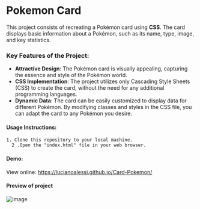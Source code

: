 # Pokemon Card

This project consists of recreating a Pokémon card using **CSS**. The card displays basic information about a Pokémon, such as its name, type, image, and key statistics.

### Key Features of the Project:

- **Attractive Design**: The Pokémon card is visually appealing, capturing the essence and style of the Pokémon world.
- **CSS Implementation**: The project utilizes only Cascading Style Sheets (CSS) to create the card, without the need for any additional programming languages.
- **Dynamic Data**: The card can be easily customized to display data for different Pokémon. By modifying classes and styles in the CSS file, you can adapt the card to any Pokémon you desire.

#### Usage Instructions:

    1. Clone this repository to your local machine.
	  2 .Open the "index.html" file in your web browser.

#### Demo:

View online: https://lucianoalessi.github.io/Card-Pokemon/

#### Preview of project

![image](https://github.com/lucianoalessi/Card-Pokemon/assets/115379121/5b7d626f-1b71-4233-8de5-a41273ef3af8)






